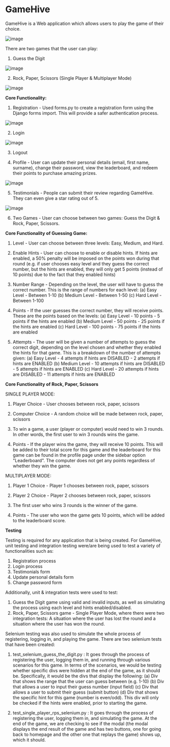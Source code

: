 # GameHive
GameHive is a Web application which allows users to play the game of their choice.

![image](https://github.com/user-attachments/assets/360422e1-7c84-47b6-96b0-3505c098be7e)

There are two games that the user can play:
1. Guess the Digit

 ![image](https://github.com/user-attachments/assets/7efa30f7-4710-4ada-b8c0-d96a27f5446d)

  
2. Rock, Paper, Scissors (Single Player & Multiplayer Mode)
   
![image](https://github.com/user-attachments/assets/5cded345-c3a6-4c0d-814b-26737ba34e81)

**Core Functionality:**
1. Registration - Used forms.py to create a registration form using the Django forms import. This will provide a safer authentication process.

![image](https://github.com/user-attachments/assets/98d29308-e53b-475b-8771-5340b163ca93)


2. Login

![image](https://github.com/user-attachments/assets/afc1f39b-741b-4036-8d3d-6852275cb465)


3. Logout

4. Profile - User can update their personal details (email, first name, surname), change their password, view the leaderboard, and redeem their points to purchase amazing prizes.

![image](https://github.com/user-attachments/assets/4a877e29-b0eb-4770-b4aa-46b25b1f22c8)

5. Testimonials - People can submit their review regarding GameHive. They can even give a star rating out of 5.

![image](https://github.com/user-attachments/assets/18064162-6fd2-46b7-8670-57e8e73a93e5)


6. Two Games - User can choose between two games: Guess the Digit & Rock, Paper, Scissors.

**Core Functionality of Guessing Game:**

1. Level - User can choose between three levels: Easy, Medium, and Hard. 

2. Enable Hints - User can choose to enable or disable hints. If hints are enabled, a 50% penalty will be imposed on the points
won during that round (e.g. if user chooses easy level and they guess the correct number, but the hints are enabled, they will only
get 5 points (instead of 10 points) due to the fact that they enabled hints)

3. Number Range - Depending on the level, the user will have to guess the correct number. This is the range of numbers for each level:
(a) Easy Level - Between 1-10
(b) Medium Level - Between 1-50
(c) Hard Level - Between 1-100

4. Points - If the user guesses the correct number, they will receive points. These are the points based on the levels:
(a) Easy Level - 10 points - 5 points if the hints are enabled
(b) Medium Level - 50 points - 25 points if the hints are enabled
(c) Hard Level - 100 points - 75 points if the hints are enabled

5. Attempts - The user will be given a number of attempts to guess the correct digit, depending on the level chosen and whether they
enabled the hints for that game. This is a breakdown of the number of attempts given:
(a) Easy Level - 4 attempts if hints are DISABLED - 2 attempts if hints are ENABLED
(b) Medium Level - 10 attempts if hints are DISABLED - 5 attempts if hints are ENABLED
(c) Hard Level - 20 attempts if hints are DISABLED - 11 attempts if hints are ENABLED

**Core Functionality of Rock, Paper, Scissors**

SINGLE PLAYER MODE:

1. Player Choice - User chooses between rock, paper, scissors

2. Computer Choice - A random choice will be made between rock, paper, scissors

3. To win a game, a user (player or computer) would need to win 3 rounds. In other words, the first user to win 3 rounds wins the game.

4. Points - If the player wins the game, they will receive 10 points. This will be added to their total score for this game and the 
leaderboard for this game can be found in the profile page under the sidebar option "Leaderboard". The computer does not get any points
regardless of whether they win the game.

MULTIPLAYER MODE:

1. Player 1 Choice - Player 1 chooses between rock, paper, scissors

2. Player 2 Choice - Player 2 chooses between rock, paper, scissors

3. The first user who wins 3 rounds is the winner of the game.

4. Points - The user who won the game gets 10 points, which will be added to the leaderboard score.

**Testing**

Testing is required for any application that is being created. For GameHive, unit testing and integration testing were/are being used to test a variety of functionalities such as:
1. Registration process
2. Login process
3. Testimonials form
4. Update personal details form
5. Change password form

Additionally, unit & integration tests were used to test:
1. Guess the Digit game using valid and invalid inputs, as well as simulating the process using each level and hints enabled/disabled.
2. Rock, Paper, Scissors game - Single Player Mode, where there were two integration tests: A situation where the user has lost the round and a situation where the user has won the round.

Selenium testing was also used to simulate the whole process of registering, logging in, and playing the game. There are two selenium tests that have been created:
1. test_selenium_guess_the_digit.py : It goes through the process of registering the user, logging them in, and running through various scenarios for this game. In terms of the scenarios, we would be testing whether specific divs were hidden at the end of the game, as it should be. Specifically, it would be the divs that display the following:
(a) Div that shows the range that the user can guess between (e.g. 1-10)
(b) Div that allows a user to input their guess number (input field)
(c) Div that allows a user to submit their guess (submit button)
(d) Div that shows the specific hint for this game (number is even/odd). This div will only be checked if the hints were enabled, prior to starting the game.

2. test_single_player_rps_selenium.py : It goes through the process of registering the user, logging them in, and simulating the game. At the end of the game, we are checking to see if the modal (the modal displays the end result of the game and has two buttons, one for going back to homepage and the other one that replays the game) shows up, which it should. 